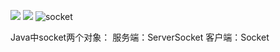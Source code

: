 ![](https://raw.githubusercontent.com/1990frog/imagebed/default/1602318621_20191230135353781_1572226286.png)
![](https://raw.githubusercontent.com/1990frog/imagebed/default/1602318622_20191230150227541_1157828600.png)
![socket](https://raw.githubusercontent.com/1990frog/imagebed/default/1602318623_20191230150314205_868937877.png)

Java中socket两个对象：
服务端：ServerSocket
客户端：Socket